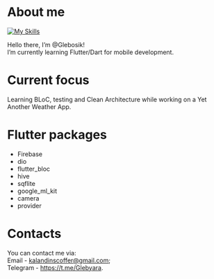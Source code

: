 # About me
[![My Skills](https://skillicons.dev/icons?i=git,docker,c,cpp,qt,java,dart,flutter,firebase,mysql,vscode)](https://skillicons.dev)

Hello there, I’m @Glebosik!  
I’m currently learning Flutter/Dart for mobile development.

# Current focus

Learning BLoC, testing and Clean Architecture while working on a Yet Another Weather App.

# Flutter packages

- Firebase
- dio
- flutter_bloc
- hive
- sqflite
- google_ml_kit
- camera
- provider

# Contacts
You can contact me via:  
Email - kalandinscoffer@gmail.com;  
Telegram - https://t.me/Glebyara.  
